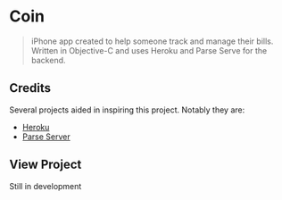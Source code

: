 # Coin
> iPhone app created to help someone track and manage their bills. Written in Objective-C and uses Heroku and Parse Serve for the backend. 

## Credits
Several projects aided in inspiring this project. Notably they are:

- [Heroku](https://www.heroku.com/)
- [Parse Server](https://docs.parseplatform.org/parse-server/guide/)

## View Project
Still in development
